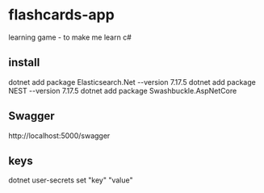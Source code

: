 # flashcards-app
learning game - to make me learn c#


## install
dotnet add package Elasticsearch.Net --version 7.17.5
dotnet add package NEST --version 7.17.5
dotnet add package Swashbuckle.AspNetCore

## Swagger

http://localhost:5000/swagger

## keys
dotnet user-secrets set "key" "value"

